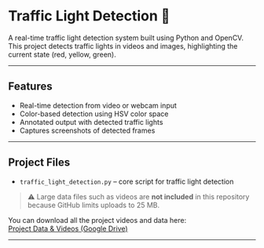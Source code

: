 # Traffic Light Detection 🚦

A real-time traffic light detection system built using Python and OpenCV.  
This project detects traffic lights in videos and images, highlighting the current state (red, yellow, green).

---

## Features

- Real-time detection from video or webcam input
- Color-based detection using HSV color space
- Annotated output with detected traffic lights
- Captures screenshots of detected frames

---

## Project Files

- `traffic_light_detection.py` – core script for traffic light detection

> ⚠️ Large data files such as videos are **not included** in this repository because GitHub limits uploads to 25 MB.  

You can download all the project videos and data here:  
[Project Data & Videos (Google Drive)](https://drive.google.com/drive/folders/1MjEg0rq3-J5QeKkgg84RyUMJJZRal_5r?usp=sharing)

---

